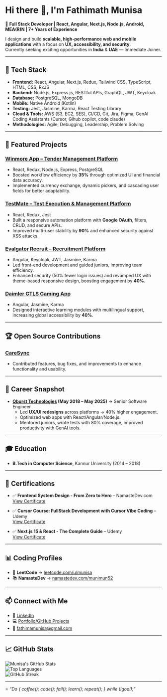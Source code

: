 # Hi there 👋, I'm Fathimath Munisa

🚀 **Full Stack Developer | React, Angular, Next.js, Node.js, Android, MEA(R)N | 7+ Years of Experience**

I design and build **scalable, high-performance web and mobile applications** with a focus on **UX, accessibility, and security**.  
Currently seeking exciting opportunities in **India** & **UAE** — Immediate Joiner.

---

## 🔧 Tech Stack

- **Frontend:** React, Angular, Next.js, Redux, Tailwind CSS, TypeScript, HTML, CSS, RxJS  
- **Backend:** Node.js, Express.js, RESTful APIs, GraphQL, JWT, Keycloak  
- **Database:** PostgreSQL, MongoDB  
- **Mobile:** Native Android (Kotlin)  
- **Testing:** Jest, Jasmine, Karma, React Testing Library  
- **Cloud & Tools:** AWS (S3, EC2, SES), CI/CD, Git, Jira, Figma, GenAI Coding Assistants (Cursor, Gihub copilot, code claude)  
- **Methodologies:** Agile, Debugging, Leadership, Problem Solving

---

## 📌 Featured Projects

### [Winmore App – Tender Management Platform](https://www.winmore.app/)
- React, Redux, Node.js, Express, PostgreSQL  
- Boosted workflow efficiency by **35%** through optimized UI and financial data accuracy.  
- Implemented currency exchange, dynamic pickers, and cascading user fields for better adaptability.

### [TestMate – Test Execution & Management Platform](https://testmate.qburst.in/)
- React, Redux, Jest  
- Built a responsive automation platform with **Google OAuth**, filters, CRUD, and secure APIs.  
- Improved multi-user stability by **90%** and enhanced security against XSS attacks.

### [Evalgator Recruit – Recruitment Platform](https://www.evalgator.com/en-in/applicant-tracking-system)
- Angular, Keycloak, JWT, Jasmine, Karma  
- Led front-end development and guided juniors, improving team efficiency.  
- Enhanced security (50% fewer login issues) and revamped UX with theme-based responsive design, boosting engagement by **40%**.

### [Daimler GTLS Gaming App](https://learningsystem.mercedes-benz.com)
- Angular, Jasmine, Karma  
- Designed interactive learning modules with multilingual support, increasing global accessibility by **40%**.

---

## 🏆 Open Source Contributions

### [CareSync](https://github.com/akathedeveloper/CareSync)
- Contributed features, bug fixes, and improvements to enhance functionality and usability.

---

## 💼 Career Snapshot

- **[Qburst Technologies](https://qburst.com) (May 2018 – May 2025)** → Senior Software Engineer  
  - Led **UX/UI redesigns** across platforms → 40% higher engagement.  
  - Optimized web apps with React/Angular/Node.js.  
  - Mentored juniors, wrote tests with 80% coverage, improved productivity with GenAI tools.

---

## 🎓 Education

- **B.Tech in Computer Science**, Kannur University (2014 – 2018)

---

## 🏅 Certifications

- ✅ **Frontend System Design - From Zero to Hero** – NamasteDev.com  
  [View Certificate](https://namastedev.com/munimun52/certificates/namaste-frontend-system-design)

- ✅ **Cursor Course: FullStack Development with Cursor Vibe Coding** – Udemy  
  [View Certificate](https://www.udemy.com/certificate/UC-2e666ad0-dcba-44aa-a9ec-a9744cbcb8ca)

- ✅ **Next.js 15 & React - The Complete Guide** – Udemy  
  [View Certificate](https://www.udemy.com/certificate/UC-c195797b-967e-415c-bfa5-78372d474c24)

---

## 📊 Coding Profiles

- 🧩 **LeetCode** → [leetcode.com/u/munisa](https://leetcode.com/u/munisa/)  
- 📚 **NamasteDev** → [namastedev.com/munimun52](https://namastedev.com/munimun52)

---

## 📫 Connect with Me

- 💼 [LinkedIn](https://linkedin.com/in/fathimath-munisa)  
- 💻 [Portfolio/GitHub Projects](https://github.com/fathimath-munisa)  
- 📧 [fathimamunisa@gmail.com](mailto:fathimamunisa@gmail.com)

---

## 📈 GitHub Stats

![Munisa's GitHub Stats](https://github-readme-stats.vercel.app/api?username=fathimath-munisa&show_icons=true&theme=tokyonight)  
![Top Languages](https://github-readme-stats.vercel.app/api/top-langs/?username=fathimath-munisa&layout=compact&theme=tokyonight)  
![GitHub Streak](https://github-readme-streak-stats.herokuapp.com?user=fathimath-munisa&theme=tokyonight)

---

⭐️ _“Do { coffee(); code(); fail(); learn(); repeat(); } while (!goal);”_
